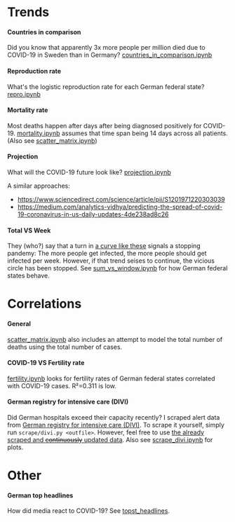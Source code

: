 # Trends

#### Countries in comparison

Did you know that apparently 3x more people per million died due to COVID-19 in Sweden than in Germany? [countries_in_comparison.ipynb](https://github.com/pschwede/covid19plots/blob/master/countries_in_comparison.ipynb)

#### Reproduction rate

What's the logistic reproduction rate for each German federal state? [repro.ipynb](https://github.com/pschwede/covid19plots/blob/master/repro.ipynb)

#### Mortality rate

Most deaths happen after days after being diagnosed positively for COVID-19. [mortality.ipynb](https://github.com/pschwede/covid19plots/blob/master/mortality.ipynb) assumes that time span being 14 days across all patients. (Also see [scatter_matrix.ipynb](https://github.com/pschwede/covid19plots/blob/master/scatter_matrix.ipynb))

#### Projection

What will the COVID-19 future look like? [projection.ipynb](https://github.com/pschwede/covid19plots/blob/master/projection.ipynb)

A similar approaches:

* https://www.sciencedirect.com/science/article/pii/S1201971220303039
* https://medium.com/analytics-vidhya/predicting-the-spread-of-covid-19-coronavirus-in-us-daily-updates-4de238ad8c26
#### Total VS Week

They (who?) say that a turn in [a curve like these](https://aatishb.com/covidtrends/) signals a stopping pandemy: The more people get infected, the more people should get infected per week. However, if that trend seises to continue, the vicious circle has been stopped. See [sum_vs_window.ipynb](https://github.com/pschwede/covid19plots/blob/master/sum_vs_window.ipynb) for how German federal states behave.

# Correlations

#### General
[scatter_matrix.ipynb](https://github.com/pschwede/covid19plots/blob/master/scatter_matrix.ipynb) also includes an attempt to model the total number of deaths using the total number of cases.

#### COVID-19 VS Fertility rate
[fertility.ipynb](https://github.com/pschwede/covid19plots/blob/master/fertility.ipynb) looks for fertility rates of German federal states correlated with COVID-19 cases. R²=0.311 is low.

#### German registry for intensive care (DIVI)

Did German hospitals exceed their capacity recently? I scraped alert data from [German registry for intensive care (DIVI)](https://www.intensivregister.de/#/intensivregister). To scrape it yourself, simply run `scrape/divi.py <outfile>`. However, feel free to use [the already scraped and ~~continuously~~ updated data](https://raw.githubusercontent.com/pschwede/covid19plots/master/data/divi.tsv). Also see [scrape_divi.ipynb](https://github.com/pschwede/covid19plots/blob/master/scrape_divi.ipynb) for plots.

# Other

#### German top headlines

How did media react to COVID-19? See [topst_headlines](https://github.com/pschwede/covid19plots/blob/master/topst_headlines.ipynb).
